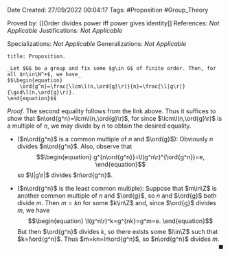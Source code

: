<div class="topSpace"></div>

Date Created: 27/09/2022 00:04:17
Tags: #Proposition #Group_Theory

Proved by: [[Order divides power iff power gives identity]]
References: _Not Applicable_
Justifications: _Not Applicable_

Specializations: _Not Applicable_
Generalizations: _Not Applicable_

``` ad-Proposition
title: Proposition.

_Let $G$ be a group and fix some $g\in G$ of finite order. Then, for all $n\in\N^+$, we have_
$$\begin{equation}
    \ord{g^n}=\frac{\lcm\l(n,\ord{g}\r)}{n}=\frac{\l|g\r|}{\gcd\l(n,\ord{g}\r)}.
\end{equation}$$

```

_Proof_. The second equality follows from the link above. Thus it suffices to show that $n\ord{g^n}=\lcm\l(n,\ord{g}\r)$, for since $\lcm\l(n,\ord{g}\r)$ is a multiple of $n$, we may divide by $n$ to obtain the desired equality.
* ($n\ord{g^n}$ is a common multiple of $n$ and $\ord{g}$): Obviously $n$ divides $n\ord{g^n}$. Also, observe that
$$\begin{equation}
    g^{n\ord{g^n}}=\l(g^n\r)^{\ord{g^n}}=e,
\end{equation}$$
so $\l|g\r|$ divides $n\ord{g^n}$.

* ($n\ord{g^n}$ is the least common multiple): Suppose that $m\in\Z$ is another common multiple of $n$ and $\ord{g}$, so $n$ and $\ord{g}$ both divide $m$. Then $m=kn$ for some $k\in\Z$ and, since $\ord{g}$ divides $m$, we have
$$\begin{equation}
    \l(g^n\r)^k=g^{nk}=g^m=e.
\end{equation}$$
But then $\ord{g^n}$ divides $k$, so there exists some $l\in\Z$ such that $k=l\ord{g^n}$. Thus $m=kn=ln\ord{g^n}$, so $n\ord{g^n}$ divides $m$.<span style="float:right;">$\blacksquare$</span>
